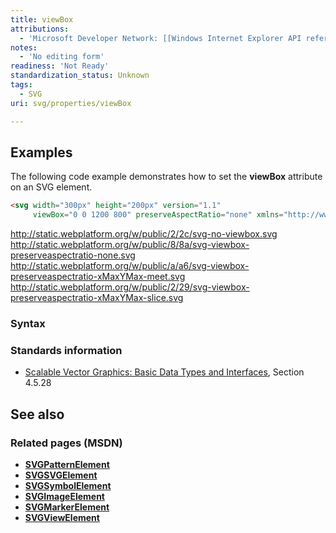 ```yaml
---
title: viewBox
attributions:
  - 'Microsoft Developer Network: [[Windows Internet Explorer API reference](http://msdn.microsoft.com/en-us/library/ie/hh828809%28v=vs.85%29.aspx) Article]'
notes:
  - 'No editing form'
readiness: 'Not Ready'
standardization_status: Unknown
tags:
  - SVG
uri: svg/properties/viewBox

---
```

## Examples

The following code example demonstrates how to set the **viewBox** attribute on an SVG element.

``` html
<svg width="300px" height="200px" version="1.1"
     viewBox="0 0 1200 800" preserveAspectRatio="none" xmlns="http://www.w3.org/2000/svg">
```

<http://static.webplatform.org/w/public/2/2c/svg-no-viewbox.svg> <http://static.webplatform.org/w/public/8/8a/svg-viewbox-preserveaspectratio-none.svg> <http://static.webplatform.org/w/public/a/a6/svg-viewbox-preserveaspectratio-xMaxYMax-meet.svg> <http://static.webplatform.org/w/public/2/29/svg-viewbox-preserveaspectratio-xMaxYMax-slice.svg>

### Syntax

### Standards information

-   [Scalable Vector Graphics: Basic Data Types and Interfaces](http://go.microsoft.com/fwlink/p/?linkid=204732), Section 4.5.28

## See also

### Related pages (MSDN)

-   [**SVGPatternElement**](/svg/elements/patterrn)
-   [**SVGSVGElement**](/svg/elements/svg)
-   [**SVGSymbolElement**](/svg/elements/symbol)
-   [**SVGImageElement**](/svg/elements/image)
-   [**SVGMarkerElement**](/svg/elements/marker)
-   [**SVGViewElement**](/svg/elements/view)
